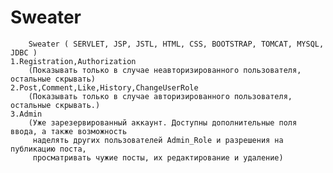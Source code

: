 # Sweater
        Sweater ( SERVLET, JSP, JSTL, HTML, CSS, BOOTSTRAP, TOMCAT, MYSQL, JDBC )
	1.Registration,Authorization
		(Показывать только в случае неавторизированного пользователя, остальные скрывать)
	2.Post,Comment,Like,History,ChangeUserRole
		(Показывать только в случае авторизированного пользователя, остальные скрывать.)
	3.Admin
		(Уже зарезервированный аккаунт. Доступны дополнительные поля ввода, а также возможность
		 наделять других пользователей Admin_Role и разрешения на публикацию поста,
		 просматривать чужие посты, их редактирование и удаление)
